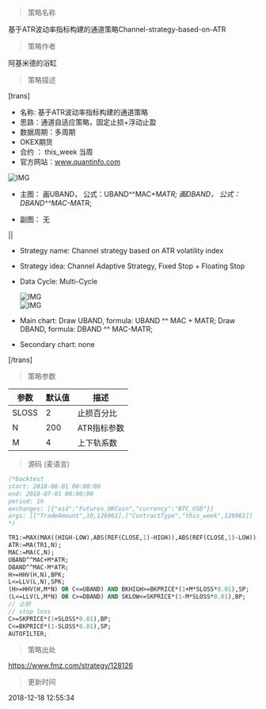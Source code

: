 
> 策略名称

基于ATR波动率指标构建的通道策略Channel-strategy-based-on-ATR

> 策略作者

阿基米德的浴缸

> 策略描述

[trans]
- 名称: 基于ATR波动率指标构建的通道策略
- 思路：通道自适应策略，固定止损+浮动止盈
- 数据周期：多周期
- OKEX期货
- 合约 ： this_week 当周
- 官方网站：www.quantinfo.com

![IMG](https://www.fmz.com/upload/asset/b2ebaacbe7dbb1bb45bb59ceb80dd37f.png)

- 主图：
  画UBAND， 公式：UBAND^^MAC+M*ATR;
  画DBAND， 公式：DBAND^^MAC-M*ATR;

- 副图：
  无

||

- Strategy name: Channel strategy based on ATR volatility index
- Strategy idea: Channel Adaptive Strategy, Fixed Stop + Floating Stop
- Data Cycle: Multi-Cycle

  ![IMG](https://www.fmz.com/upload/asset/24c0c7b896060cf639540b56028e8d99.png)  
  ![IMG](https://www.fmz.com/upload/asset/e403406e31b9a3ca04da6ce76e3abe2d.png) 

- Main chart:
  Draw UBAND, formula: UBAND ^^ MAC + MATR;
  Draw DBAND, formula: DBAND ^^ MAC-MATR;

- Secondary chart:
  none

[/trans]

> 策略参数



|参数|默认值|描述|
|----|----|----|
|SLOSS|2|止损百分比|stop loss percentage|
|N|200|ATR指标参数|ATR index parameter|
|M|4|上下轨系数|upper and lower track coefficients|


> 源码 (麦语言)

``` pascal
(*backtest
start: 2018-06-01 00:00:00
end: 2018-07-01 00:00:00
period: 1h
exchanges: [{"eid":"Futures_OKCoin","currency":"BTC_USD"}]
args: [["TradeAmount",10,126961],["ContractType","this_week",126961]]
*)

TR1:=MAX(MAX((HIGH-LOW),ABS(REF(CLOSE,1)-HIGH)),ABS(REF(CLOSE,1)-LOW));
ATR:=MA(TR1,N);
MAC:=MA(C,N);
UBAND^^MAC+M*ATR;
DBAND^^MAC-M*ATR;
H>=HHV(H,N),BPK;
L<=LLV(L,N),SPK;
(H>=HHV(H,M*N) OR C<=UBAND) AND BKHIGH>=BKPRICE*(1+M*SLOSS*0.01),SP;
(L<=LLV(L,M*N) OR C>=DBAND) AND SKLOW<=SKPRICE*(1-M*SLOSS*0.01),BP;
// 止损
// stop loss
C>=SKPRICE*(1+SLOSS*0.01),BP;
C<=BKPRICE*(1-SLOSS*0.01),SP;
AUTOFILTER;
```

> 策略出处

https://www.fmz.com/strategy/128126

> 更新时间

2018-12-18 12:55:34
